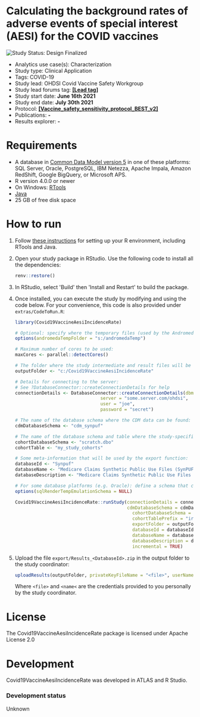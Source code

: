 Calculating the background rates of adverse events of special interest (AESI) for the COVID vaccines
=============

<img src="https://img.shields.io/badge/Study%20Status-Repo%20Created-lightgray.svg" alt="Study Status: Design Finalized">

- Analytics use case(s): Characterization
- Study type: Clinical Application
- Tags: COVID-19
- Study lead: OHDSI Covid Vaccine Safety Workgroup
- Study lead forums tag: **[[Lead tag]](https://teams.microsoft.com/l/team/19%3a327b4d1d7cf54151b4f8e474f7a4292c%40thread.tacv2/conversations?groupId=d0a6ad98-f9dd-4137-9fc2-b483b0f31952&tenantId=a30f0094-9120-4aab-ba4c-e5509023b2d5)**
- Study start date: **June 16th 2021**
- Study end date: **July 30th 2021**
- Protocol: **[[Vaccine_safety_sensitivity_protocol_BEST_v2]](https://github.com/ohdsi-studies/Covid19VaccineAesiIncidenceRate/blob/master/extras/Protocol/Vaccine_safety_sensitivity_protocol_BEST_v2.1_06292021.docx)**
- Publications: **-**
- Results explorer: **-**

Requirements
============

- A database in [Common Data Model version 5](https://github.com/OHDSI/CommonDataModel) in one of these platforms: SQL Server, Oracle, PostgreSQL, IBM Netezza, Apache Impala, Amazon RedShift, Google BigQuery, or Microsoft APS.
- R version 4.0.0 or newer
- On Windows: [RTools](http://cran.r-project.org/bin/windows/Rtools/)
- [Java](http://java.com)
- 25 GB of free disk space

How to run
==========
1. Follow [these instructions](https://ohdsi.github.io/Hades/rSetup.html) for setting up your R environment, including RTools and Java. 

2. Open your study package in RStudio. Use the following code to install all the dependencies:

	```r
	renv::restore()
	```

3. In RStudio, select 'Build' then 'Install and Restart' to build the package.

3. Once installed, you can execute the study by modifying and using the code below. For your convenience, this code is also provided under `extras/CodeToRun.R`:

	```r
	library(Covid19VaccineAesiIncidenceRate)
	
	# Optional: specify where the temporary files (used by the Andromeda package) will be created:
	options(andromedaTempFolder = "s:/andromedaTemp")
	
	# Maximum number of cores to be used:
	maxCores <- parallel::detectCores()
	
	# The folder where the study intermediate and result files will be written:
	outputFolder <- "c:/Covid19VaccineAesiIncidenceRate"
	
	# Details for connecting to the server:
	# See ?DatabaseConnector::createConnectionDetails for help
	connectionDetails <- DatabaseConnector::createConnectionDetails(dbms = "postgresql",
									server = "some.server.com/ohdsi",
									user = "joe",
									password = "secret")
	
	# The name of the database schema where the CDM data can be found:
	cdmDatabaseSchema <- "cdm_synpuf"
	
	# The name of the database schema and table where the study-specific cohorts will be instantiated:
	cohortDatabaseSchema <- "scratch.dbo"
	cohortTable <- "my_study_cohorts"
	
	# Some meta-information that will be used by the export function:
	databaseId <- "Synpuf"
	databaseName <- "Medicare Claims Synthetic Public Use Files (SynPUFs)"
	databaseDescription <- "Medicare Claims Synthetic Public Use Files (SynPUFs) were created to allow interested parties to gain familiarity using Medicare claims data while protecting beneficiary privacy. These files are intended to promote development of software and applications that utilize files in this format, train researchers on the use and complexities of Centers for Medicare and Medicaid Services (CMS) claims, and support safe data mining innovations. The SynPUFs were created by combining randomized information from multiple unique beneficiaries and changing variable values. This randomization and combining of beneficiary information ensures privacy of health information."
	
	# For some database platforms (e.g. Oracle): define a schema that can be used to emulate temp tables:
	options(sqlRenderTempEmulationSchema = NULL)
	
	Covid19VaccineAesiIncidenceRate::runStudy(connectionDetails = connectionDetails,
											  cdmDatabaseSchema = cdmDatabaseSchema,
												cohortDatabaseSchema = cohortDatabaseSchema,
												cohortTablePrefix = "ir",
												exportFolder = outputFolder,
												databaseId = databaseId,
												databaseName = databaseName,
												databaseDescription = databaseDescription,
												incremental = TRUE)
	```

4. Upload the file ```export/Results_<DatabaseId>.zip``` in the output folder to the study coordinator:

	```r
	uploadResults(outputFolder, privateKeyFileName = "<file>", userName = "<name>")
	```
	
	Where ```<file>``` and ```<name<``` are the credentials provided to you personally by the study coordinator.
		

License
=======
The Covid19VaccineAesiIncidenceRate package is licensed under Apache License 2.0

Development
===========
Covid19VaccineAesiIncidenceRate was developed in ATLAS and R Studio.

### Development status

Unknown